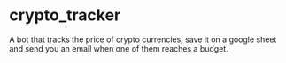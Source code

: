 # crypto_tracker

A bot that tracks the price of crypto currencies, save it on a google sheet and send you an email when one of them reaches a budget.
